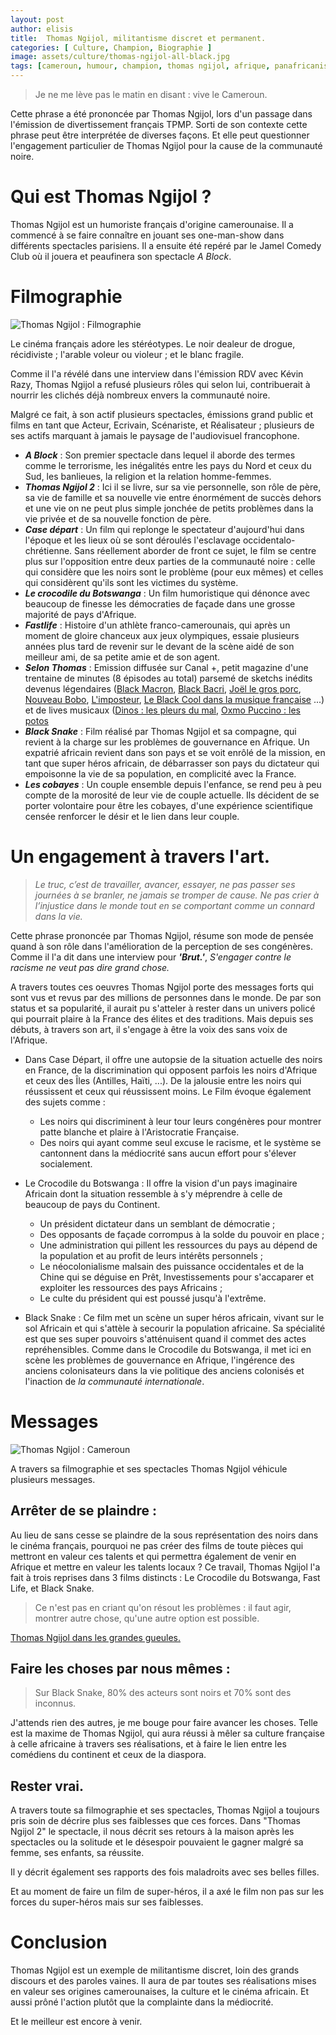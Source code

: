 ```yaml
---
layout: post
author: elisis
title:  Thomas Ngijol, militantisme discret et permanent.
categories: [ Culture, Champion, Biographie ]
image: assets/culture/thomas-ngijol-all-black.jpg
tags: [cameroun, humour, champion, thomas ngijol, afrique, panafricanisme, biographie, sticky, featured]
---
```



> Je ne me lève pas le matin en disant : vive le Cameroun.


Cette phrase a été prononcée par Thomas Ngijol, lors d'un passage dans l'émission de divertissement français TPMP. Sorti de son contexte cette phrase peut être interprétée de diverses façons. Et elle peut questionner l'engagement particulier de Thomas Ngijol pour la cause de la communauté noire.

# Qui est Thomas Ngijol ?

Thomas Ngijol est un humoriste français d'origine camerounaise. Il a commencé à se faire connaître en jouant ses one-man-show dans différents spectacles parisiens. Il a ensuite été repéré par le Jamel Comedy Club où il jouera et peaufinera son spectacle *A Block*. 

# Filmographie

![Thomas Ngijol : Filmographie](/assets/culture/thomas-ngijol.jpg)

Le cinéma français adore les stéréotypes. Le noir dealeur de drogue, récidiviste ; l'arable voleur ou violeur ; et le blanc fragile. 

Comme il l'a révélé dans une interview dans l'émission RDV avec Kévin Razy, Thomas Ngijol a refusé plusieurs rôles qui selon lui, contribuerait à nourrir les clichés déjà nombreux envers la communauté noire.

Malgré ce fait, à son actif plusieurs spectacles, émissions grand public et films en tant que Acteur, Ecrivain, Scénariste, et Réalisateur ; plusieurs de ses actifs marquant à jamais le paysage de l'audiovisuel francophone.

* ***A Block*** : Son premier spectacle dans lequel il aborde des termes comme le terrorisme, les inégalités entre les pays du Nord et ceux du Sud, les banlieues, la religion et la relation homme-femmes.
* ***Thomas Ngijol 2*** : Ici il se livre, sur sa vie personnelle, son rôle de père, sa vie de famille et sa nouvelle vie entre énormément de succès dehors et une vie on ne peut plus simple jonchée de petits problèmes dans la vie privée et de sa nouvelle fonction de père.
* ***Case départ*** : Un film qui replonge le spectateur d'aujourd'hui dans l'époque et les lieux où se sont déroulés l'esclavage occidentalo-chrétienne. Sans réellement aborder de front ce sujet, le film se centre plus sur l'opposition entre deux parties de la communauté noire : celle qui considère que les noirs sont le problème (pour eux mêmes) et celles qui considèrent qu'ils sont les victimes du système.
* ***Le crocodile du Botswanga*** :  Un film humoristique qui dénonce avec beaucoup de finesse les démocraties de façade dans une grosse majorité de pays d'Afrique.
* ***Fastlife*** : Histoire d'un athlète franco-camerounais, qui après un moment de gloire chanceux aux jeux olympiques, essaie plusieurs années plus tard de revenir sur le devant de la scène aidé de son meilleur ami, de sa petite amie et de son agent.
* ***Selon Thomas*** : Emission diffusée sur Canal +, petit magazine d'une trentaine de minutes (8 épisodes au total) parsemé de sketchs inédits devenus légendaires ([Black Macron](https://www.youtube.com/watch?v=_r8korGhpYY), [Black Bacri](https://www.youtube.com/watch?v=Qs1yJcvcnFc), [Joël le gros porc](https://www.youtube.com/watch?v=NCQblHxsKiM), [Nouveau Bobo](https://www.youtube.com/watch?v=yG0EfSpmOE8), [L'imposteur](https://www.youtube.com/watch?v=8kfo3IEToig), [Le Black Cool dans la musique française](https://www.youtube.com/watch?v=JqFCqsjx_GY) ...) et de lives musicaux ([Dinos : les pleurs du mal](https://www.youtube.com/watch?v=sXrdollLQus), [Oxmo Puccino : les potos](https://www.youtube.com/watch?v=j1VSWi7Q-To)
* ***Black Snake*** : Film réalisé par Thomas Ngijol et sa compagne, qui revient à la charge sur les problèmes de gouvernance en Afrique. Un expatrié africain revient dans son pays et se voit enrôlé de la mission, en tant que super héros africain, de débarrasser son pays du dictateur qui empoisonne la vie de sa population, en complicité avec la France.
* ***Les cobayes*** : Un couple ensemble depuis l'enfance, se rend peu à peu compte de la morosité de leur vie de couple actuelle. Ils décident de se porter volontaire pour être les cobayes, d'une expérience scientifique censée renforcer le désir et le lien dans leur couple.

# Un engagement à travers l'art.
> _Le truc, c’est de travailler, avancer, essayer, ne pas passer ses journées à se branler, ne jamais se tromper de cause._  _Ne pas crier à l’injustice dans le monde tout en se comportant comme un connard dans la vie._

Cette phrase prononcée par Thomas Ngijol, résume son mode de pensée quand à son rôle dans l'amélioration de la perception de ses congénères. Comme il l'a dit dans une interview pour ***'Brut.'***, *S'engager contre le racisme ne veut pas dire grand chose.*

A travers toutes ces oeuvres Thomas Ngijol porte des messages forts qui sont vus et revus par des millions de personnes dans le monde. De par son status et sa popularité, il aurait pu s'atteler à rester dans un univers policé qui pourrait plaire à la France des élites et des traditions. Mais depuis ses débuts, à travers son art, il s'engage à être la voix des sans voix de l'Afrique.

* Dans Case Départ, il offre une autopsie de la situation actuelle des noirs en France, de la discrimination qui opposent parfois les noirs d'Afrique et ceux des Îles (Antilles, Haïti, ...). De la jalousie entre les noirs qui réussissent et ceux qui réussissent moins. Le Film évoque également des sujets comme :
	* Les noirs qui discriminent à leur tour leurs congénères pour montrer patte blanche et plaire à l'Aristocratie Française.
	* Des noirs qui ayant comme seul excuse le racisme, et le système se cantonnent dans la médiocrité sans aucun effort pour s'élever socialement.

* Le Crocodile du Botswanga : Il offre la vision d'un pays imaginaire Africain dont la situation ressemble à s'y méprendre à celle de beaucoup de pays du Continent. 
	* Un président dictateur dans un semblant de démocratie ;
	* Des opposants de façade corrompus à la solde du pouvoir en place ;
	* Une administration qui pillent les ressources du pays au dépend de la population et au profit de leurs intérêts personnels ;
	* Le néocolonialisme malsain des puissance occidentales et de la Chine qui se déguise en Prêt, Investissements pour s'accaparer et exploiter les ressources des pays Africains ;
	* Le culte du président qui est poussé jusqu'à l'extrême.

* Black Snake : Ce film met un scène un super héros africain, vivant sur le sol Africain et qui s'attèle à secourir la population africaine. Sa spécialité est que ses super pouvoirs s'atténuisent quand il commet des actes repréhensibles. Comme dans le Crocodile du Botswanga, il met ici en scène les problèmes de gouvernance en Afrique, l'ingérence des anciens colonisateurs dans la vie politique des anciens colonisés et l'inaction de *la communauté internationale*.


# Messages

![Thomas Ngijol : Cameroun](/assets/culture/thomas-ngijol-cameroun.jpg)

A travers sa filmographie et ses spectacles Thomas Ngijol véhicule plusieurs messages.

## Arrêter de se plaindre :

Au lieu de sans cesse se plaindre de la sous représentation des noirs dans le cinéma français, pourquoi ne pas créer des films de toute pièces qui mettront en valeur ces talents et qui permettra également de venir en Afrique et mettre en valeur les talents locaux ? Ce travail, Thomas Ngijol l'a fait à trois reprises dans 3 films distincts : Le Crocodile du Botswanga, Fast Life, et Black Snake. 

> Ce n'est pas en criant qu'on résout les problèmes : il faut agir, montrer autre chose, qu'une autre option est possible.

[Thomas Ngijol dans les grandes gueules.](https://www.youtube.com/watch?v=axyBK2IIMQc)

## Faire les choses par nous mêmes :

> Sur Black Snake, 80% des acteurs sont noirs et 70% sont des inconnus.

J'attends rien des autres, je me bouge pour faire avancer les choses. Telle est la maxime de Thomas Ngijol, qui aura réussi à mêler sa culture française à celle africaine à travers ses réalisations, et à faire le lien entre les comédiens du continent et ceux de la diaspora.


## Rester vrai.

A travers toute sa filmographie et ses spectacles, Thomas Ngijol a toujours pris soin de décrire plus ses faiblesses que ces forces. Dans "Thomas Ngijol 2" le spectacle, il nous décrit ses retours à la maison après les spectacles ou la solitude et le désespoir pouvaient le gagner malgré sa femme, ses enfants, sa réussite.

Il y décrit également ses rapports des fois maladroits avec ses belles filles.

Et au moment de faire un film de super-héros, il a axé le film non pas sur les forces du super-héros mais sur ses faiblesses.


# Conclusion

Thomas Ngijol est un exemple de militantisme discret, loin des grands discours et des paroles vaines. Il aura de par toutes ses réalisations mises en valeur ses origines camerounaises, la culture et le cinéma africain. Et aussi prôné l'action plutôt que la complainte dans la médiocrité.

Et le meilleur est encore à venir.


